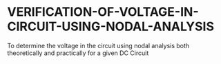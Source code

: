 # VERIFICATION-OF-VOLTAGE-IN-CIRCUIT-USING-NODAL-ANALYSIS
To determine the voltage in the circuit using nodal analysis both theoretically and practically for a given DC Circuit
